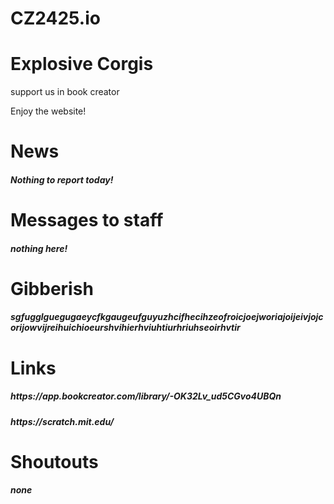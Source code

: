 # CZ2425.io

<!DOCTYPE html>
<html lang="en">
<head>
    <meta charset="UTF-8">
    <meta name="viewport" content="width=device-width, initial-scale=1.0">
    
    
</head>
<body>
    <h1>Explosive Corgis</h1>
    <p>support us in book creator</p>
    <p>Enjoy the website!
    <h1>News
    <h5>Nothing to report today!
    <h1>Messages to staff
    <h5>nothing here!
    <h1>Gibberish
    <h5>sgfugglguegugaeycfkgaugeufguyuzhcifhecihzeofroicjoejworiajoijeivjojcorijowvijreihuichioeurshvihierhviuhtiurhriuhseoirhvtir
    <h1>Links
    <h5>https://app.bookcreator.com/library/-OK32Lv_ud5CGvo4UBQn
    <h5>https://scratch.mit.edu/
    <h1>Shoutouts
    <h5>none
</body>
</html>
